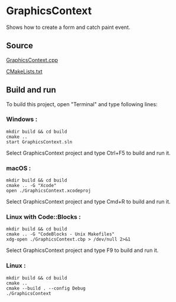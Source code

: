 # GraphicsContext

Shows how to create a form and catch paint event.

## Source

[GraphicsContext.cpp](GraphicsContext.cpp)

[CMakeLists.txt](CMakeLists.txt)

## Build and run

To build this project, open "Terminal" and type following lines:

### Windows :

``` shell
mkdir build && cd build
cmake .. 
start GraphicsContext.sln
```

Select GraphicsContext project and type Ctrl+F5 to build and run it.

### macOS :

``` shell
mkdir build && cd build
cmake .. -G "Xcode"
open ./GraphicsContext.xcodeproj
```

Select GraphicsContext project and type Cmd+R to build and run it.

### Linux with Code::Blocks :

``` shell
mkdir build && cd build
cmake .. -G "CodeBlocks - Unix Makefiles"
xdg-open ./GraphicsContext.cbp > /dev/null 2>&1
```

Select GraphicsContext project and type F9 to build and run it.

### Linux :

``` shell
mkdir build && cd build
cmake .. 
cmake --build . --config Debug
./GraphicsContext
```
